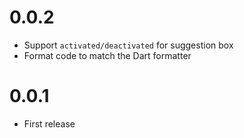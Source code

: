
# 0.0.2

- Support `activated/deactivated` for suggestion box
- Format code to match the Dart formatter

# 0.0.1

- First release